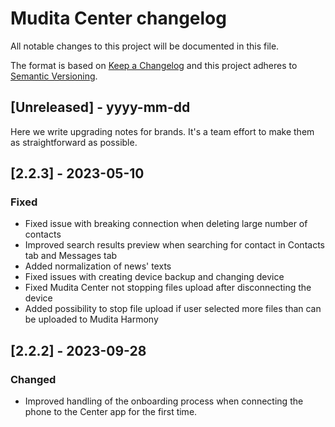 # Mudita Center changelog

All notable changes to this project will be documented in this file.

The format is based on [Keep a Changelog](http://keepachangelog.com/)
and this project adheres to [Semantic Versioning](http://semver.org/).

## [Unreleased] - yyyy-mm-dd

Here we write upgrading notes for brands. It's a team effort to make them as
straightforward as possible.

## [2.2.3] - 2023-05-10

### Fixed

- Fixed issue with breaking connection when deleting large number of contacts
- Improved search results preview when searching for contact in Contacts tab and Messages tab
- Added normalization of news' texts
- Fixed issues with creating device backup and changing device
- Fixed Mudita Center not stopping files upload after disconnecting the device
- Added possibility to stop file upload if user selected more files than can be uploaded to Mudita Harmony

## [2.2.2] - 2023-09-28

### Changed

- Improved handling of the onboarding process when connecting the phone to the Center app for the first time.
